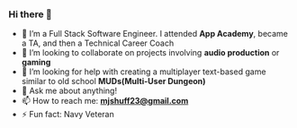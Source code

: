 ### Hi there 👋

- 🔭 I’m a Full Stack Software Engineer.  I attended **App Academy**, became a TA, and then a Technical Career Coach
- 👯 I’m looking to collaborate on projects involving **audio production** or **gaming**
- 🤔 I’m looking for help with creating a multiplayer text-based game similar to old school **MUDs(Multi-User Dungeon)**
- 💬 Ask me about anything!
- 📫 How to reach me: **mjshuff23@gmail.com**
- ⚡ Fun fact: Navy Veteran
